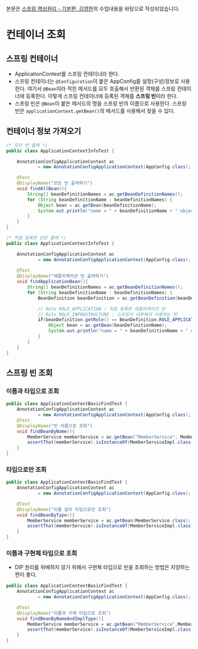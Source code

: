 본문은 [스프링 핵심원리 - 기본편, 김영한](https://www.inflearn.com/course/%EC%8A%A4%ED%94%84%EB%A7%81-%ED%95%B5%EC%8B%AC-%EC%9B%90%EB%A6%AC-%EA%B8%B0%EB%B3%B8%ED%8E%B8/dashboard)의 수업내용을 바탕으로 작성되었습니다.

# 컨테이너 조회

## 스프링 컨테이너
- ApplicationContext를 스프링 컨테이너라 한다.
- 스프링 컨테이너는 <code>@Configuration</code>이 붙은 AppConfig를 설정(구성)정보로 사용한다. 여기서 <code>@Bean</code>이라 적힌 메서드를 모두 호출해서 반환된 객체를 스프링 컨테이너에 등록한다. 이렇게 스프링 컨테이너에 등록된 객체를 <strong>스프링 빈</strong>이라 한다.
- 스프링 빈은 <code>@Bean</code>이 붙은 메서드의 명을 스프링 빈의 이름으로 사용한다. 스프링 빈은 <code>applicationContext.getBean()</code>의 메서드를 사용해서 찾을 수 있다.

## 컨테이너 정보 가져오기
```java
/* 모든 빈 출력 */
public class ApplicationContextInfoTest {

    AnnotationConfigApplicationContext ac
            = new AnnotationConfigApplicationContext(AppConfig.class);

    @Test
    @DisplayName("모든 빈 출력하기")
    void findAllBean(){
        String[] beanDefinitionNames = ac.getBeanDefinitionNames();
        for (String beanDefinitionName : beanDefinitionNames) {
            Object bean = ac.getBean(beanDefinitionName);
            System.out.println("name = " + beanDefinitionName + " object = " + bean);
        }
    }
}
```

```java
/* 직접 등록한 빈만 출력 */
public class ApplicationContextInfoTest {

    AnnotationConfigApplicationContext ac
            = new AnnotationConfigApplicationContext(AppConfig.class);
            
    @Test
    @DisplayName("애플리케이션 빈 출력하기")
    void findApplicationBean(){
        String[] beanDefinitionNames = ac.getBeanDefinitionNames();
        for (String beanDefinitionName : beanDefinitionNames) {
            BeanDefinition beanDefinition = ac.getBeanDefinition(beanDefinitionName);

            // Role ROLE_APPLICATION : 직접 등록한 애플리케이션 빈
            // Role ROLE_INFRASTRUCTURE : 스프링이 내부에서 사용하는 빈
            if(beanDefinition.getRole() == BeanDefinition.ROLE_APPLICATION){
                Object bean = ac.getBean(beanDefinitionName);
                System.out.println("name = " + beanDefinitionName + " object = " + bean);
            }
        }
    }
}
```

## 스프링 빈 조회
### 이름과 타입으로 조회
```java
public class ApplicationContextBasicFindTest {
    AnnotationConfigApplicationContext ac
            = new AnnotationConfigApplicationContext(AppConfig.class);
    @Test
    @DisplayName("빈 이름으로 조회")
    void findBeanByName(){
        MemberService memberService = ac.getBean("MemberService", MemberService.class);
        assertThat(memberService).isInstanceOf(MemberServiceImpl.class);
    }
}
```

### 타입으로만 조회
```java
public class ApplicationContextBasicFindTest {
    AnnotationConfigApplicationContext ac
            = new AnnotationConfigApplicationContext(AppConfig.class);

    @Test
    @DisplayName("이름 없이 타입으로만 조회")
    void findBeanByType(){
        MemberService memberService = ac.getBean(MemberService.class);
        assertThat(memberService).isInstanceOf(MemberServiceImpl.class);
    }
}
```

### 이름과 구현체 타입으로 조회
- DIP 원리를 위배하지 않기 위해서 구현체 타입으로 빈을 조회하는 방법은 지양하는 편이 좋다.
```java
public class ApplicationContextBasicFindTest {
    AnnotationConfigApplicationContext ac
            = new AnnotationConfigApplicationContext(AppConfig.class);

    @Test
    @DisplayName("이름과 구체 타입으로 조회")
    void findBeanByNameAndImplType(){
        MemberService memberService = ac.getBean("MemberService",MemberServiceImpl.class);
        assertThat(memberService).isInstanceOf(MemberServiceImpl.class);
    }
}
```